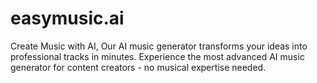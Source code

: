 # easymusic.ai
Create Music with  AI, Our AI music generator transforms your ideas into professional tracks in minutes. Experience the most advanced AI music generator for content creators - no musical expertise needed.
